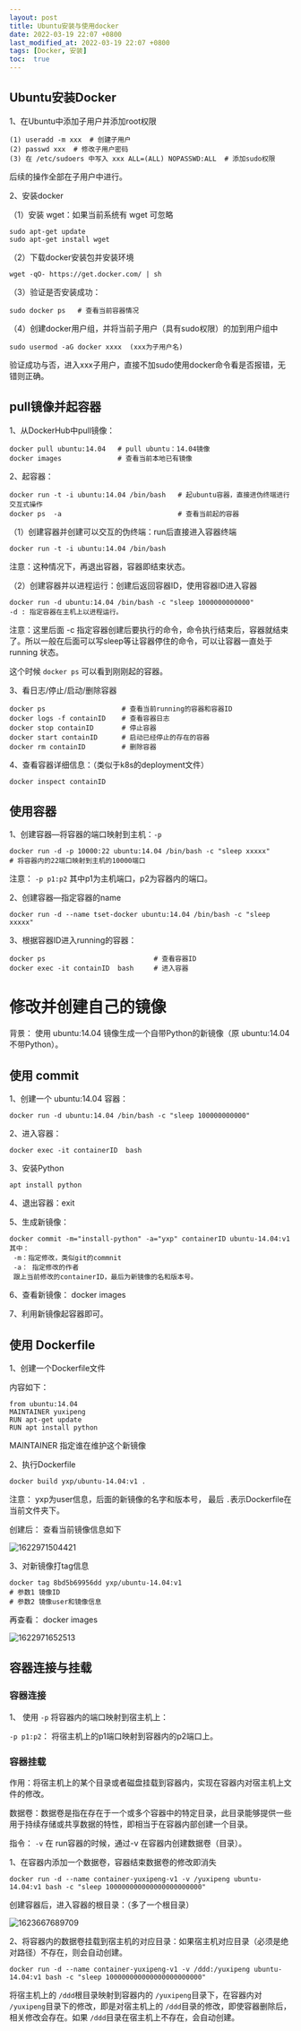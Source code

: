 ```yaml
---
layout: post
title: Ubuntu安装与使用docker
date: 2022-03-19 22:07 +0800
last_modified_at: 2022-03-19 22:07 +0800
tags: [Docker, 安装]
toc:  true
---
```


## Ubuntu安装Docker

1、在Ubuntu中添加子用户并添加root权限

```
(1) useradd -m xxx  # 创建子用户
(2) passwd xxx  # 修改子用户密码
(3) 在 /etc/sudoers 中写入 xxx ALL=(ALL) NOPASSWD:ALL  # 添加sudo权限
```

后续的操作全部在子用户中进行。

2、安装docker

（1）安装 wget：如果当前系统有 wget 可忽略

```
sudo apt-get update 
sudo apt-get install wget
```

（2）下载docker安装包并安装环境

```
wget -qO- https://get.docker.com/ | sh
```

（3）验证是否安装成功：

```
sudo docker ps   # 查看当前容器情况
```

（4）创建docker用户组，并将当前子用户（具有sudo权限）的加到用户组中

```
sudo usermod -aG docker xxxx  (xxx为子用户名)
```

验证成功与否，进入xxx子用户，直接不加sudo使用docker命令看是否报错，无错则正确。



## pull镜像并起容器

1、从DockerHub中pull镜像：

```
docker pull ubuntu:14.04   # pull ubuntu：14.04镜像
docker images 			   # 查看当前本地已有镜像
```

2、起容器：

```
docker run -t -i ubuntu:14.04 /bin/bash   # 起ubuntu容器，直接进伪终端进行交互式操作
docker ps  -a  							  # 查看当前起的容器
```

（1）创建容器并创建可以交互的伪终端：run后直接进入容器终端

```
docker run -t -i ubuntu:14.04 /bin/bash
```

注意：这种情况下，再退出容器，容器即结束状态。

（2）创建容器并以进程运行：创建后返回容器ID，使用容器ID进入容器

```
docker run -d ubuntu:14.04 /bin/bash -c "sleep 1000000000000"
-d : 指定容器在主机上以进程运行。
```

注意：这里后面 -c 指定容器创建后要执行的命令，命令执行结束后，容器就结束了。所以一般在后面可以写sleep等让容器停住的命令，可以让容器一直处于 running 状态。

这个时候 `docker ps` 可以看到刚刚起的容器。

3、看日志/停止/启动/删除容器

```
docker ps  					# 查看当前running的容器和容器ID
docker logs -f containID    # 查看容器日志
docker stop containID		# 停止容器
docker start containID      # 启动已经停止的存在的容器
docker rm containID 		# 删除容器
```

4、查看容器详细信息：（类似于k8s的deployment文件）

```
docker inspect containID
```



## 使用容器

1、创建容器—将容器的端口映射到主机：`-p`

```
docker run -d -p 10000:22 ubuntu:14.04 /bin/bash -c "sleep xxxxx"
# 将容器内的22端口映射到主机的10000端口
```

注意： `-p p1:p2` 其中p1为主机端口，p2为容器内的端口。

2、创建容器—指定容器的name

```
docker run -d --name tset-docker ubuntu:14.04 /bin/bash -c "sleep xxxxx"
```

3、根据容器ID进入running的容器：

```
docker ps   						# 查看容器ID
docker exec -it containID  bash 	# 进入容器
```


# 修改并创建自己的镜像

背景： 使用 ubuntu:14.04 镜像生成一个自带Python的新镜像（原 ubuntu:14.04 不带Python）。

## 使用 commit

1、创建一个  ubuntu:14.04  容器：

```
docker run -d ubuntu:14.04 /bin/bash -c "sleep 100000000000"
```

2、进入容器：

```
docker exec -it containerID  bash
```

3、安装Python

```
apt install python
```

4、退出容器：exit

5、生成新镜像：

```
docker commit -m="install-python" -a="yxp" containerID ubuntu-14.04:v1
其中：
 -m：指定修改，类似git的commnit
 -a： 指定修改的作者
 跟上当前修改的containerID，最后为新镜像的名和版本号。
```

6、查看新镜像： docker images

7、利用新镜像起容器即可。



## 使用 Dockerfile 

1、创建一个Dockerfile文件

内容如下：

```
from ubuntu:14.04
MAINTAINER yuxipeng
RUN apt-get update
RUN apt install python
```

MAINTAINER 指定谁在维护这个新镜像

2、执行Dockerfile

```
docker build yxp/ubuntu-14.04:v1 .
```

注意： yxp为user信息，后面的新镜像的名字和版本号， 最后 `.`表示Dockerfile在当前文件夹下。

创建后： 查看当前镜像信息如下

![1622971504421](/image/1622971504421.png)

3、对新镜像打tag信息

```
docker tag 8bd5b69956dd yxp/ubuntu-14.04:v1
# 参数1 镜像ID
# 参数2 镜像user和镜像信息
```

再查看： docker images

![1622971652513](/image/1622971652513.png)



## 容器连接与挂载

### 容器连接

1、 使用 `-p` 将容器内的端口映射到宿主机上：

`-p p1:p2`： 将宿主机上的p1端口映射到容器内的p2端口上。



### 容器挂载

作用：将宿主机上的某个目录或者磁盘挂载到容器内，实现在容器内对宿主机上文件的修改。

数据卷：数据卷是指在存在于一个或多个容器中的特定目录，此目录能够提供一些用于持续存储或共享数据的特性，即相当于在容器内部创建一个目录。

指令： `-v` 在 run容器的时候，通过-v 在容器内创建数据卷（目录）。

1、在容器内添加一个数据卷，容器结束数据卷的修改即消失

```
docker run -d --name container-yuxipeng-v1 -v /yuxipeng ubuntu-14.04:v1 bash -c "sleep 100000000000000000000000"
```

创建容器后，进入容器的根目录：（多了一个根目录）

![1623667689709](/image/1623667689709.png)

2、将容器内的数据卷挂载到宿主机的对应目录：如果宿主机对应目录（必须是绝对路径）不存在，则会自动创建。

```
docker run -d --name container-yuxipeng-v1 -v /ddd:/yuxipeng ubuntu-14.04:v1 bash -c "sleep 100000000000000000000000"
```

将宿主机上的 `/ddd`根目录映射到容器内的 `/yuxipeng`目录下，在容器内对 `/yuxipeng`目录下的修改，即是对宿主机上的 `/ddd`目录的修改，即使容器删除后，相关修改会存在。如果 `/ddd`目录在宿主机上不存在，会自动创建。

